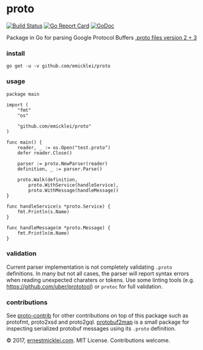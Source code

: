 # proto

[![Build Status](https://travis-ci.org/emicklei/proto.png)](https://travis-ci.org/emicklei/proto)
[![Go Report Card](https://goreportcard.com/badge/github.com/emicklei/proto)](https://goreportcard.com/report/github.com/emicklei/proto)
[![GoDoc](https://godoc.org/github.com/emicklei/proto?status.svg)](https://godoc.org/github.com/emicklei/proto)

Package in Go for parsing Google Protocol Buffers [.proto files version 2 + 3](https://developers.google.com/protocol-buffers/docs/reference/proto3-spec)

### install

    go get -u -v github.com/emicklei/proto

### usage

	package main

	import (
		"fmt"
		"os"

		"github.com/emicklei/proto"
	)

	func main() {
		reader, _ := os.Open("test.proto")
		defer reader.Close()

		parser := proto.NewParser(reader)
		definition, _ := parser.Parse()

		proto.Walk(definition,
			proto.WithService(handleService),
			proto.WithMessage(handleMessage))
	}

	func handleService(s *proto.Service) {
		fmt.Println(s.Name)
	}

	func handleMessage(m *proto.Message) {
		fmt.Println(m.Name)
	}

### validation

Current parser implementation is not completely validating `.proto` definitions.
In many but not all cases, the parser will report syntax errors when reading unexpected charaters or tokens.
Use some linting tools (e.g. https://github.com/uber/prototool) or `protoc` for full validation.

### contributions

See [proto-contrib](https://github.com/emicklei/proto-contrib) for other contributions on top of this package such as protofmt, proto2xsd and proto2gql.
[protobuf2map](https://github.com/emicklei/protobuf2map) is a small package for inspecting serialized protobuf messages using its `.proto` definition.

© 2017, [ernestmicklei.com](http://ernestmicklei.com).  MIT License. Contributions welcome.
